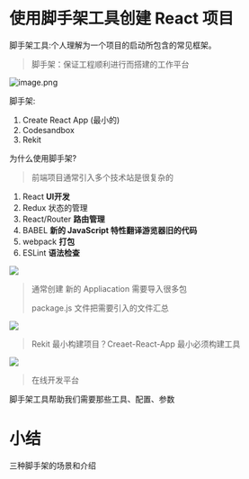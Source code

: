 # 使用脚手架工具创建 React 项目

脚手架工具:个人理解为一个项目的启动所包含的常见框架。

> 脚手架：保证工程顺利进行而搭建的工作平台

![image.png](http://ww1.sinaimg.cn/mw690/006rAlqhgy1gk1satau8aj314y0i0q8a.jpg)

脚手架:
1. Create React App (最小的)
2. Codesandbox
3. Rekit

为什么使用脚手架?
> 前端项目通常引入多个技术站是很复杂的
1. React **UI开发**
2. Redux 状态的管理
3. React/Router **路由管理**
4. BABEL **新的 JavaScript 特性翻译游览器旧的代码**
5. webpack **打包**
6. ESLint **语法检查**

![](http://ww1.sinaimg.cn/large/006rAlqhly1g0nboa9z04j30k708ewio.jpg)

> 通常创建 新的 Appliacation 需要导入很多包
>
> package.js 文件把需要引入的文件汇总


![](http://ww1.sinaimg.cn/large/006rAlqhly1g0nc5gojw3j30gf08zju1.jpg)

> Rekit 最小构建项目？Creaet-React-App 最小必须构建工具

![](http://ww1.sinaimg.cn/large/006rAlqhly1g0nc67ga3ej30f10aa0vu.jpg)

> 在线开发平台

脚手架工具帮助我们需要那些工具、配置、参数



# 小结

三种脚手架的场景和介绍
